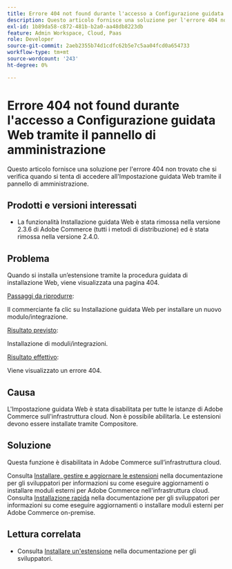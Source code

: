 ```yaml
---
title: Errore 404 not found durante l'accesso a Configurazione guidata Web tramite il pannello di amministrazione
description: Questo articolo fornisce una soluzione per l'errore 404 non trovato che si verifica quando si tenta di accedere all'Impostazione guidata Web tramite il pannello di amministrazione.
exl-id: 1b89da58-c872-481b-b2a0-aa48db8223db
feature: Admin Workspace, Cloud, Paas
role: Developer
source-git-commit: 2aeb2355b74d1cdfc62b5e7c5aa04fcd0a654733
workflow-type: tm+mt
source-wordcount: '243'
ht-degree: 0%

---
```


# Errore 404 not found durante l&#39;accesso a Configurazione guidata Web tramite il pannello di amministrazione

Questo articolo fornisce una soluzione per l&#39;errore 404 non trovato che si verifica quando si tenta di accedere all&#39;Impostazione guidata Web tramite il pannello di amministrazione.

## Prodotti e versioni interessati

* La funzionalità Installazione guidata Web è stata rimossa nella versione 2.3.6 di Adobe Commerce (tutti i metodi di distribuzione) ed è stata rimossa nella versione 2.4.0.

## Problema

Quando si installa un’estensione tramite la procedura guidata di installazione Web, viene visualizzata una pagina 404.

<u>Passaggi da riprodurre</u>:

Il commerciante fa clic su Installazione guidata Web per installare un nuovo modulo/integrazione.

<u>Risultato previsto</u>:

Installazione di moduli/integrazioni.

<u>Risultato effettivo</u>:

Viene visualizzato un errore 404.

## Causa

L&#39;Impostazione guidata Web è stata disabilitata per tutte le istanze di Adobe Commerce sull&#39;infrastruttura cloud. Non è possibile abilitarla. Le estensioni devono essere installate tramite Compositore.

## Soluzione

Questa funzione è disabilitata in Adobe Commerce sull’infrastruttura cloud.

Consulta [Installare, gestire e aggiornare le estensioni](https://experienceleague.adobe.com/it/docs/commerce-cloud-service/user-guide/configure-store/extensions) nella documentazione per gli sviluppatori per informazioni su come eseguire aggiornamenti o installare moduli esterni per Adobe Commerce nell&#39;infrastruttura cloud.
Consulta [Installazione rapida](https://experienceleague.adobe.com/it/docs/commerce-operations/installation-guide/composer) nella documentazione per gli sviluppatori per informazioni su come eseguire aggiornamenti o installare moduli esterni per Adobe Commerce on-premise.

## Lettura correlata

* Consulta [Installare un&#39;estensione](https://experienceleague.adobe.com/it/docs/commerce-cloud-service/user-guide/configure-store/extensions#install-an-extension) nella documentazione per gli sviluppatori.
